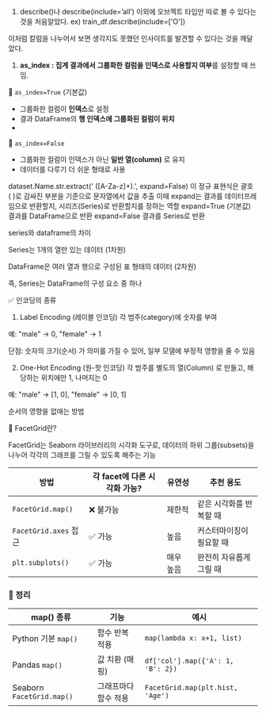 1. describe()나 describe(include=’all’) 이외에 오브젝트 타입만 따로 볼 수 있다는 것을 처음알았다.  ex) train_df.describe(include=['O']) 

이처럼 칼럼을 나누어서 보면 생각지도 못했던 인사이트를 발견할 수 있다는 것을 깨달았다. 

1. **as_index : 집계 결과에서 그룹화한 컬럼을 인덱스로 사용할지 여부**를 설정할 때 쓰임.

🔹 `as_index=True` (기본값)

- 그룹화한 컬럼이 **인덱스**로 설정
- 결과 DataFrame의 **행 인덱스에 그룹화된 컬럼이 위치**
- 

🔹 `as_index=False`

- 그룹화한 컬럼이 인덱스가 아닌 **일반 열(column)** 로 유지
- 데이터를 다루기 더 쉬운 형태로 사용

dataset.Name.str.extract(' ([A-Za-z]+)\.', expand=False)
이 정규 표현식은 괄호 ( )로 감싸진 부분을 기준으로 문자열에서 값을 추출
이때 expand는 결과를 데이터프레임으로 반환할지, 시리즈(Series)로 반환할지를 정하는 역할
expand=True (기본값) 결과를 DataFrame으로 반환
expand=False 결과를 Series로 반환

series와 dataframe의 차이

Series는 1개의 열만 있는 데이터 (1차원)

DataFrame은 여러 열과 행으로 구성된 표 형태의 데이터 (2차원)

즉, Series는 DataFrame의 구성 요소 중 하나

✅ 인코딩의 종류
1. Label Encoding (레이블 인코딩)
각 범주(category)에 숫자를 부여

예: "male" → 0, "female" → 1

단점: 숫자의 크기(순서) 가 의미를 가질 수 있어, 일부 모델에 부정적 영향을 줄 수 있음

2. One-Hot Encoding (원-핫 인코딩)
각 범주를 별도의 열(Column) 로 만들고, 해당하는 위치에만 1, 나머지는 0

예: "male" → [1, 0], "female" → [0, 1]

순서의 영향을 없애는 방법

🧩 FacetGrid란?

FacetGrid는 Seaborn 라이브러리의 시각화 도구로, 데이터의 하위 그룹(subsets)을 나누어 각각의 그래프를 그릴 수 있도록 해주는 기능


| 방법                  | 각 facet에 다른 시각화 가능? | 유연성   | 추천 용도                  |
|-----------------------|-----------------------------|----------|-----------------------------|
| `FacetGrid.map()`     | ❌ 불가능                    | 제한적   | 같은 시각화를 반복할 때     |
| `FacetGrid.axes` 접근 | ✅ 가능                      | 높음     | 커스터마이징이 필요할 때   |
| `plt.subplots()`      | ✅ 가능                      | 매우 높음 | 완전히 자유롭게 그릴 때    |


### 🧠 정리

| map() 종류              | 기능                   | 예시                                      |
|-------------------------|------------------------|--------------------------------------------|
| Python 기본 `map()`     | 함수 반복 적용         | `map(lambda x: x+1, list)`                |
| Pandas `map()`          | 값 치환 (매핑)         | `df['col'].map({'A': 1, 'B': 2})`         |
| Seaborn `FacetGrid.map()` | 그래프마다 함수 적용 | `FacetGrid.map(plt.hist, 'Age')`         |
